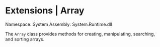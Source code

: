 # Extensions | Array

Namespace: System
Assembly: System.Runtime.dll

The `Array` class provides methods for creating, manipulating, searching, and sorting arrays.
<br>

